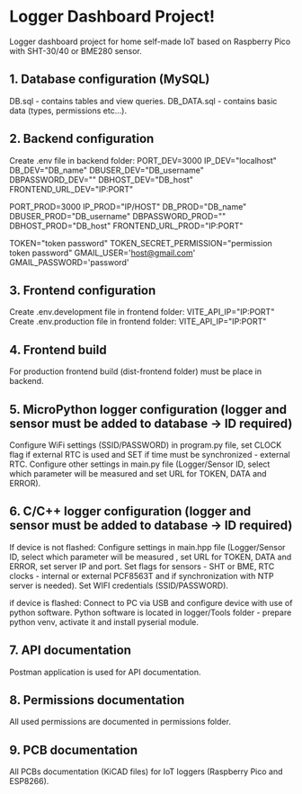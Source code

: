 # Logger Dashboard Project!

Logger dashboard project for home self-made IoT based on Raspberry Pico with SHT-30/40 or BME280 sensor.

## 1. Database configuration (MySQL)

DB.sql - contains tables and view queries.
DB_DATA.sql - contains basic data (types, permissions etc...).

## 2. Backend configuration

Create .env file in backend folder:
PORT_DEV=3000
IP_DEV="localhost"
DB_DEV="DB_name"
DBUSER_DEV="DB_username"
DBPASSWORD_DEV=""
DBHOST_DEV="DB_host"
FRONTEND_URL_DEV="IP:PORT"

PORT_PROD=3000
IP_PROD="IP/HOST"
DB_PROD="DB_name"
DBUSER_PROD="DB_username"
DBPASSWORD_PROD=""
DBHOST_PROD="DB_host"
FRONTEND_URL_PROD="IP:PORT"

TOKEN="token password"
TOKEN_SECRET_PERMISSION="permission token password"
GMAIL_USER='host@gmail.com'
GMAIL_PASSWORD='password'

## 3. Frontend configuration

Create .env.development file in frontend folder:
VITE_API_IP="IP:PORT"
Create .env.production file in frontend folder:
VITE_API_IP="IP:PORT"

## 4. Frontend build

For production frontend build (dist-frontend folder) must be place in backend.

## 5. MicroPython logger configuration (logger and sensor must be added to database -> ID required)

Configure WiFi settings (SSID/PASSWORD) in program.py file, set CLOCK flag if external RTC is used and SET if time must be synchronized - external RTC.
Configure other settings in main.py file (Logger/Sensor ID, select which parameter will be measured and set URL for TOKEN, DATA and ERROR).

## 6. C/C++ logger configuration (logger and sensor must be added to database -> ID required)

If device is not flashed:
Configure settings in main.hpp file (Logger/Sensor ID, select which parameter will be measured , set URL for TOKEN, DATA and ERROR, set server IP and port. Set flags for sensors - SHT or BME, RTC clocks - internal or external PCF8563T and if synchronization with NTP server is needed). Set WIFI credentials (SSID/PASSWORD).

if device is flashed:
Connect to PC via USB and configure device with use of python software.
Python software is located in logger/Tools folder - prepare python venv, activate it and install pyserial module.

## 7. API documentation

Postman application is used for API documentation.

## 8. Permissions documentation

All used permissions are documented in permissions folder.

## 9. PCB documentation

All PCBs documentation (KiCAD files) for IoT loggers (Raspberry Pico and ESP8266).
